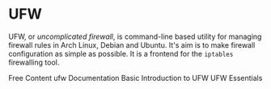 # UFW

UFW, or *uncomplicated firewall*, is command-line based utility for managing firewall rules in Arch Linux, Debian and Ubuntu. It's aim is to make firewall configuration as simple as possible. It is a frontend for the `iptables` firewalling tool.

<ResourceGroupTitle>Free Content</ResourceGroupTitle>
<BadgeLink badgeText='Official Documentation' colorScheme='blue' href='https://manpages.ubuntu.com/manpages/trusty/man8/ufw.8.html'>ufw Documentation</BadgeLink>
<BadgeLink colorScheme='yellow' badgeText='Read' href='https://www.linux.com/training-tutorials/introduction-uncomplicated-firewall-ufw/'>Basic Introduction to UFW</BadgeLink>
<BadgeLink colorScheme='yellow' badgeText='Read' href='https://www.digitalocean.com/community/tutorials/ufw-essentials-common-firewall-rules-and-commands'>UFW Essentials</BadgeLink>